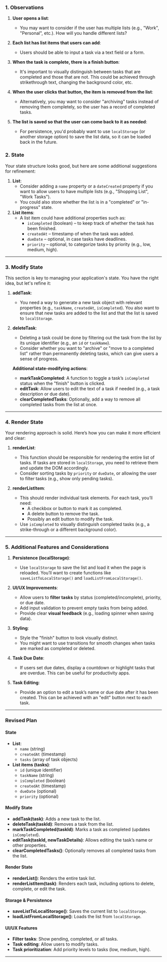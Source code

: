 ### **1. Observations**

1. **User opens a list**:
   - You may want to consider if the user has multiple lists (e.g., "Work", "Personal", etc.). How will you handle different lists?
2. **Each list has list items that users can add**:
   - Users should be able to input a task via a text field or a form.
3. **When the task is complete, there is a finish button**:

   - It's important to visually distinguish between tasks that are completed and those that are not. This could be achieved through strikethrough text, changing the background color, etc.

4. **When the user clicks that button, the item is removed from the list**:
   - Alternatively, you may want to consider "archiving" tasks instead of removing them completely, so the user has a record of completed tasks.
5. **The list is saved so that the user can come back to it as needed**:
   - For persistence, you'd probably want to use `localStorage` (or another storage option) to save the list data, so it can be loaded back in the future.

### **2. State**

Your state structure looks good, but here are some additional suggestions for refinement:

1. **List**:
   - Consider adding a `name` property or a `dateCreated` property if you want to allow users to have multiple lists (e.g., "Shopping List", "Work Tasks").
   - You could also store whether the list is in a "completed" or "in-progress" state.
2. **List items**:
   - A list item could have additional properties such as:
     - `isCompleted` (boolean) – to keep track of whether the task has been finished.
     - `createdAt` – timestamp of when the task was added.
     - `dueDate` – optional, in case tasks have deadlines.
     - `priority` – optional, to categorize tasks by priority (e.g., low, medium, high).

---

### **3. Modify State**

This section is key to managing your application's state. You have the right idea, but let's refine it:

1. **addTask**:

   - You need a way to generate a new task object with relevant properties (e.g., `taskName`, `createdAt`, `isCompleted`). You also want to ensure that new tasks are added to the list and that the list is saved to `localStorage`.

2. **deleteTask**:

   - Deleting a task could be done by filtering out the task from the list by its unique identifier (e.g., an `id` or `taskName`).
   - Consider whether you want to "archive" or "move to a completed list" rather than permanently deleting tasks, which can give users a sense of progress.

   **Additional state-modifying actions**:

   - **markTaskCompleted**: A function to toggle a task’s `isCompleted` status when the "finish" button is clicked.
   - **editTask**: Allow users to edit the text of a task if needed (e.g., a task description or due date).
   - **clearCompletedTasks**: Optionally, add a way to remove all completed tasks from the list at once.

---

### **4. Render State**

Your rendering approach is solid. Here’s how you can make it more efficient and clear:

1. **renderList**:

   - This function should be responsible for rendering the entire list of tasks. If tasks are stored in `localStorage`, you need to retrieve them and update the DOM accordingly.
   - Consider sorting tasks by `priority` or `dueDate`, or allowing the user to filter tasks (e.g., show only pending tasks).

2. **renderListItem**:
   - This should render individual task elements. For each task, you’ll need:
     - A checkbox or button to mark it as completed.
     - A delete button to remove the task.
     - Possibly an edit button to modify the task.
   - Use `isCompleted` to visually distinguish completed tasks (e.g., a strike-through or a different background color).

---

### **5. Additional Features and Considerations**

1. **Persistence (localStorage)**:

   - Use `localStorage` to save the list and load it when the page is reloaded. You’ll want to create functions like `saveListToLocalStorage()` and `loadListFromLocalStorage()`.

2. **UI/UX Improvements**:
   - Allow users to **filter tasks** by status (completed/incomplete), priority, or due date.
   - Add input validation to prevent empty tasks from being added.
   - Provide clear **visual feedback** (e.g., loading spinner when saving data).
3. **Styling**:

   - Style the "finish" button to look visually distinct.
   - You might want to use transitions for smooth changes when tasks are marked as completed or deleted.

4. **Task Due Date**:

   - If users set due dates, display a countdown or highlight tasks that are overdue. This can be useful for productivity apps.

5. **Task Editing**:
   - Provide an option to edit a task’s name or due date after it has been created. This can be achieved with an "edit" button next to each task.

---

### **Revised Plan**

#### **State**

- **List**:
  - `name` (string)
  - `createdAt` (timestamp)
  - `tasks` (array of task objects)
- **List items (tasks)**:
  - `id` (unique identifier)
  - `taskName` (string)
  - `isCompleted` (boolean)
  - `createdAt` (timestamp)
  - `dueDate` (optional)
  - `priority` (optional)

#### **Modify State**

- **addTask(task)**: Adds a new task to the list.
- **deleteTask(taskId)**: Removes a task from the list.
- **markTaskCompleted(taskId)**: Marks a task as completed (updates `isCompleted`).
- **editTask(taskId, newTaskDetails)**: Allows editing the task’s name or other properties.
- **clearCompletedTasks()**: Optionally removes all completed tasks from the list.

#### **Render State**

- **renderList()**: Renders the entire task list.
- **renderListItem(task)**: Renders each task, including options to delete, complete, or edit the task.

#### **Storage & Persistence**

- **saveListToLocalStorage()**: Saves the current list to `localStorage`.
- **loadListFromLocalStorage()**: Loads the list from `localStorage`.

#### **UI/UX Features**

- **Filter tasks**: Show pending, completed, or all tasks.
- **Task editing**: Allow users to modify tasks.
- **Task prioritization**: Add priority levels to tasks (low, medium, high).

---
